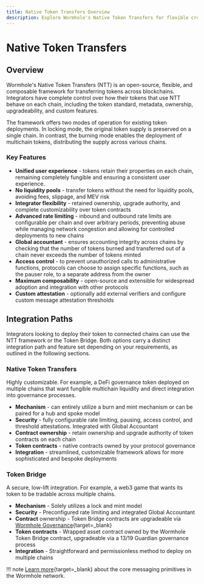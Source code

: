 ```yaml
---
title: Native Token Transfers Overview
description: Explore Wormhole's Native Token Transfers for flexible cross-chain transfers with full control over token behavior, security, and integration features.
---
```


# Native Token Transfers

## Overview

Wormhole's Native Token Transfers (NTT) is an open-source, flexible, and composable framework for transferring tokens across blockchains. Integrators have complete control over how their tokens that use NTT behave on each chain, including the token standard, metadata, ownership, upgradeability, and custom features.

The framework offers two modes of operation for existing token deployments. In locking mode, the original token supply is preserved on a single chain. In contrast, the burning mode enables the deployment of multichain tokens, distributing the supply across various chains.

### Key Features

- **Unified user experience** - tokens retain their properties on each chain, remaining completely fungible and ensuring a consistent user experience.
- **No liquidity pools** - transfer tokens without the need for liquidity pools, avoiding fees, slippage, and MEV risk
- **Integrator flexibility** - retained ownership, upgrade authority, and complete customizability over token contracts
- **Advanced rate limiting** - inbound and outbound rate limits are configurable per chain and over arbitrary periods, preventing abuse while managing network congestion and allowing for controlled deployments to new chains
- **Global accountant** - ensures accounting integrity across chains by checking that the number of tokens burned and transferred out of a chain never exceeds the number of tokens minted
- **Access control** - to prevent unauthorized calls to administrative functions, protocols can choose to assign specific functions, such as the pauser role, to a separate address from the owner
- **Maximum composability** - open-source and extensible for widespread adoption and integration with other protocols
- **Custom attestation** - optionally add external verifiers and configure custom message attestation thresholds

## Integration Paths

Integrators looking to deploy their token to connected chains can use the NTT framework or the Token Bridge. Both options carry a distinct integration path and feature set depending on your requirements, as outlined in the following sections.

### Native Token Transfers

Highly customizable. For example, a DeFi governance token deployed on multiple chains that want fungible multichain liquidity and direct integration into governance processes.

- **Mechanism** - can entirely utilize a burn and mint mechanism or can be paired for a hub and spoke model
- **Security** - fully configurable rate limiting, pausing, access control, and threshold attestations. Integrated with Global Accountant
- **Contract ownership** - retain ownership and upgrade authority of token contracts on each chain
- **Token contracts** - native contracts owned by your protocol governance
- **Integration** - streamlined, customizable framework allows for more sophisticated and bespoke deployments

### Token Bridge

A secure, low-lift integration. For example, a web3 game that wants its token to be tradable across multiple chains.

- **Mechanism** - Solely utilizes a lock and mint model
- **Security** - Preconfigured rate limiting and integrated Global Accountant
- **Contract** ownership - Token Bridge contracts are upgradeable via [Wormhole Governance](/learn/security/){target=\_blank}
- **Token contracts** - Wrapped asset contract owned by the Wormhole Token Bridge contract, upgradeable via a 13/19 Guardian governance process
- **Integration** - Straightforward and permissionless method to deploy on multiple chains

!!! note
    [Learn more](#){target=\_blank} about the core messaging primitives in the Wormhole network. <!-- link to vaas -->